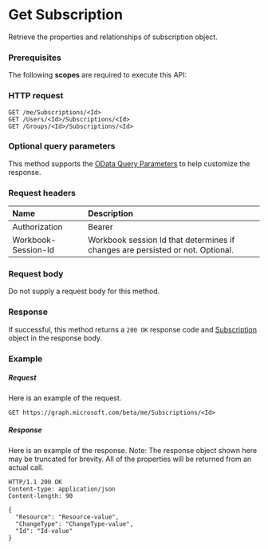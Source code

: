 # Get Subscription

Retrieve the properties and relationships of subscription object.
### Prerequisites
The following **scopes** are required to execute this API: 
### HTTP request
<!-- { "blockType": "ignored" } -->
```http
GET /me/Subscriptions/<Id>
GET /Users/<Id>/Subscriptions/<Id>
GET /Groups/<Id>/Subscriptions/<Id>
```
### Optional query parameters
This method supports the [OData Query Parameters](http://graph.microsoft.io/docs/overview/query_parameters) to help customize the response.

### Request headers
| Name      |Description|
|:----------|:----------|
| Authorization  | Bearer <code>|
| Workbook-Session-Id  | Workbook session Id that determines if changes are persisted or not. Optional.|

### Request body
Do not supply a request body for this method.
### Response
If successful, this method returns a `200 OK` response code and [Subscription](../resources/subscription.md) object in the response body.
### Example
##### Request
Here is an example of the request.
<!-- {
  "blockType": "request",
  "name": "get_subscription"
}-->
```http
GET https://graph.microsoft.com/beta/me/Subscriptions/<Id>
```
##### Response
Here is an example of the response. Note: The response object shown here may be truncated for brevity. All of the properties will be returned from an actual call.
<!-- {
  "blockType": "response",
  "truncated": true,
  "@odata.type": "microsoft.graph.Subscription"
} -->
```http
HTTP/1.1 200 OK
Content-type: application/json
Content-length: 90

{
  "Resource": "Resource-value",
  "ChangeType": "ChangeType-value",
  "Id": "Id-value"
}
```

<!-- uuid: 8fcb5dbc-d5aa-4681-8e31-b001d5168d79
2015-10-25 14:57:30 UTC -->
<!-- {
  "type": "#page.annotation",
  "description": "Get Subscription",
  "keywords": "",
  "section": "documentation",
  "tocPath": ""
}-->